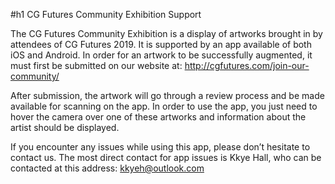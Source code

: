 #h1 CG Futures Community Exhibition Support

The CG Futures Community Exhibition is a display of artworks brought in by attendees of CG Futures 2019. It is supported by an app available of both iOS and Android. In order for an artwork to be successfully augmented, it must first be submitted on our website at: http://cgfutures.com/join-our-community/

After submission, the artwork will go through a review process and be made available for scanning on the app. In order to use the app, you just need to hover the camera over one of these artworks and information about the artist should be displayed.

If you encounter any issues while using this app, please don’t hesitate to contact us.
The most direct contact for app issues is Kkye Hall, who can be contacted at this address: kkyeh@outlook.com
